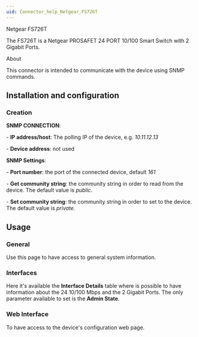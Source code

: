 ```yaml
---
uid: Connector_help_Netgear_FS726T
---
```


Netgear FS726T

The FS726T is a Netgear PROSAFET 24 PORT 10/100 Smart Switch with 2 Gigabit Ports.

About

This connector is intended to communicate with the device using SNMP commands.

## Installation and configuration

### Creation

**SNMP CONNECTION**:

\- **IP address/host**: The polling IP of the device, e.g. *10.11.12.13*

\- **Device address**: not used

**SNMP Settings**:

\- **Port number**: the port of the connected device, default *161*

\- **Get community string**: the community string in order to read from the device. The default value is *public*.

\- **Set community string**: the community string in order to set to the device. The default value is *private.*

## Usage

### General

Use this page to have access to general system information.

### Interfaces

Here it's available the **Interface Details** table where is possible to have information about the 24 10/100 Mbps and the 2 Gigabit Ports. The only parameter available to set is the **Admin State**.

### Web Interface

To have access to the device's configuration web page.
